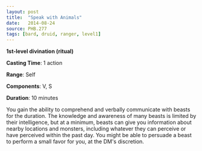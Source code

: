```yaml
---
layout: post
title:  "Speak with Animals"
date:   2014-08-24
source: PHB.277
tags: [bard, druid, ranger, level1]
---
```


**1st-level divination (ritual)**

**Casting Time**: 1 action

**Range**: Self

**Components**: V, S

**Duration**: 10 minutes

You gain the ability to comprehend and verbally communicate with beasts for the duration. The knowledge and awareness of many beasts is limited by their intelligence, but at a minimum, beasts can give you information about nearby locations and monsters, including whatever they can perceive or have perceived within the past day. You might be able to persuade a beast to perform a small favor for you, at the DM's discretion.
